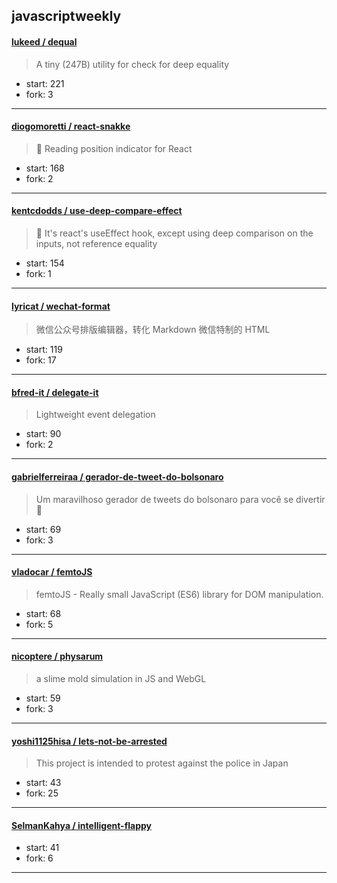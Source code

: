 ## javascriptweekly

#### [lukeed / dequal](https://github.com/lukeed/dequal)

> A tiny (247B) utility for check for deep equality

+ start: 221
+ fork: 3

----


#### [diogomoretti / react-snakke](https://github.com/diogomoretti/react-snakke)

> 🐍 Reading position indicator for React

+ start: 168
+ fork: 2

----


#### [kentcdodds / use-deep-compare-effect](https://github.com/kentcdodds/use-deep-compare-effect)

> 🐋 It's react's useEffect hook, except using deep comparison on the inputs, not reference equality

+ start: 154
+ fork: 1

----


#### [lyricat / wechat-format](https://github.com/lyricat/wechat-format)

> 微信公众号排版编辑器，转化 Markdown 微信特制的 HTML

+ start: 119
+ fork: 17

----


#### [bfred-it / delegate-it](https://github.com/bfred-it/delegate-it)

> Lightweight event delegation

+ start: 90
+ fork: 2

----


#### [gabrielferreiraa / gerador-de-tweet-do-bolsonaro](https://github.com/gabrielferreiraa/gerador-de-tweet-do-bolsonaro)

> Um maravilhoso gerador de tweets do bolsonaro para você se divertir :gun:

+ start: 69
+ fork: 3

----


#### [vladocar / femtoJS](https://github.com/vladocar/femtoJS)

> femtoJS - Really small JavaScript (ES6) library for DOM manipulation.

+ start: 68
+ fork: 5

----


#### [nicoptere / physarum](https://github.com/nicoptere/physarum)

> a slime mold simulation in JS and WebGL

+ start: 59
+ fork: 3

----


#### [yoshi1125hisa / lets-not-be-arrested](https://github.com/yoshi1125hisa/lets-not-be-arrested)

> This project is intended to protest against the police in Japan

+ start: 43
+ fork: 25

----


#### [SelmanKahya / intelligent-flappy](https://github.com/SelmanKahya/intelligent-flappy)

> 

+ start: 41
+ fork: 6

----

